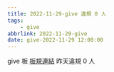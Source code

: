 ```yaml
---
title: 2022-11-29-give 違規 0 人
tags:
    - give
abbrlink: 2022-11-29-give
date: give-2022-11-29 12:00:00
---
```

give 板 [板規連結](https://www.ptt.cc/bbs/give/M.1612495900.A.C32.html)
昨天違規 0 人
